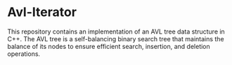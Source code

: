 # Avl-Iterator
This repository contains an implementation of an AVL tree data structure in C++. 
The AVL tree is a self-balancing binary search tree that maintains the 
balance of its nodes to ensure efficient search, insertion, and deletion operations.
